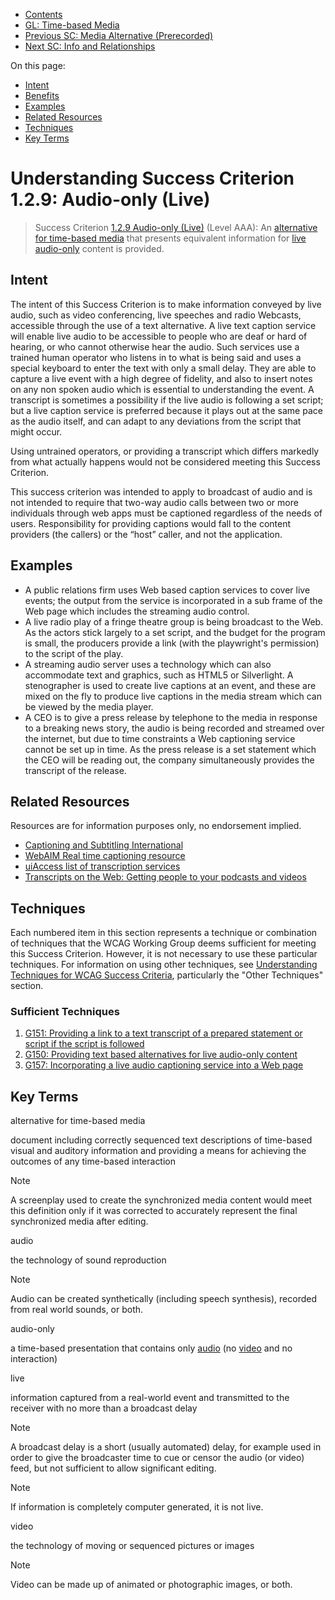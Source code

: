 -   [Contents](. "Table of Contents")
-   [GL: Time-based Media](time-based-media)
-   [Previous SC: Media Alternative (Prerecorded)](media-alternative-prerecorded)
-   [Next SC: Info and Relationships](info-and-relationships)

On this page:

-   [Intent](#intent)
-   [Benefits](#benefits)
-   [Examples](#examples)
-   [Related Resources](#resources)
-   [Techniques](#techniques)
-   [Key Terms](#key-terms)

Understanding Success Criterion 1.2.9: Audio-only (Live)
========================================================

> Success Criterion [1.2.9 Audio-only (Live)](https://www.w3.org/TR/WCAG21/#audio-only-live) (Level AAA): An [alternative for time-based media](#dfn-alternative-for-time-based-media) that presents equivalent information for [live](#dfn-live) [audio-only](#dfn-audio-only) content is provided.

Intent
------

The intent of this Success Criterion is to make information conveyed by live audio, such as video conferencing, live speeches and radio Webcasts, accessible through the use of a text alternative. A live text caption service will enable live audio to be accessible to people who are deaf or hard of hearing, or who cannot otherwise hear the audio. Such services use a trained human operator who listens in to what is being said and uses a special keyboard to enter the text with only a small delay. They are able to capture a live event with a high degree of fidelity, and also to insert notes on any non spoken audio which is essential to understanding the event. A transcript is sometimes a possibility if the live audio is following a set script; but a live caption service is preferred because it plays out at the same pace as the audio itself, and can adapt to any deviations from the script that might occur.

Using untrained operators, or providing a transcript which differs markedly from what actually happens would not be considered meeting this Success Criterion.

This success criterion was intended to apply to broadcast of audio and is not intended to require that two-way audio calls between two or more individuals through web apps must be captioned regardless of the needs of users. Responsibility for providing captions would fall to the content providers (the callers) or the “host” caller, and not the application.

Examples
--------

-   A public relations firm uses Web based caption services to cover live events; the output from the service is incorporated in a sub frame of the Web page which includes the streaming audio control.
-   A live radio play of a fringe theatre group is being broadcast to the Web. As the actors stick largely to a set script, and the budget for the program is small, the producers provide a link (with the playwright's permission) to the script of the play.
-   A streaming audio server uses a technology which can also accommodate text and graphics, such as HTML5 or Silverlight. A stenographer is used to create live captions at an event, and these are mixed on the fly to produce live captions in the media stream which can be viewed by the media player.
-   A CEO is to give a press release by telephone to the media in response to a breaking news story, the audio is being recorded and streamed over the internet, but due to time constraints a Web captioning service cannot be set up in time. As the press release is a set statement which the CEO will be reading out, the company simultaneously provides the transcript of the release.

Related Resources
-----------------

Resources are for information purposes only, no endorsement implied.

-   [Captioning and Subtitling International](http://www.captioningandsubtitling.com.au/work/internet/)
-   [WebAIM Real time captioning resource](http://webaim.org/techniques/captions/realtime)
-   [uiAccess list of transcription services](http://www.uiaccess.com/transcripts/transcript_services.html)
-   [Transcripts on the Web: Getting people to your podcasts and videos](http://www.uiaccess.com/transcripts/transcripts_on_the_web.html)

Techniques
----------

Each numbered item in this section represents a technique or combination of techniques that the WCAG Working Group deems sufficient for meeting this Success Criterion. However, it is not necessary to use these particular techniques. For information on using other techniques, see [Understanding Techniques for WCAG Success Criteria](understanding-techniques), particularly the "Other Techniques" section.

### Sufficient Techniques

1.  <a href="https://www.w3.org/WAI/WCAG21/Techniques/general/G151" class="general">G151: Providing a link to a text transcript of a prepared statement or script if the script is followed</a>
2.  <a href="https://www.w3.org/WAI/WCAG21/Techniques/general/G150" class="general">G150: Providing text based alternatives for live audio-only content</a>
3.  <a href="https://www.w3.org/WAI/WCAG21/Techniques/general/G157" class="general">G157: Incorporating a live audio captioning service into a Web page</a>

Key Terms
---------

alternative for time-based media

document including correctly sequenced text descriptions of time-based visual and auditory information and providing a means for achieving the outcomes of any time-based interaction

Note

A screenplay used to create the synchronized media content would meet this definition only if it was corrected to accurately represent the final synchronized media after editing.

audio

the technology of sound reproduction

Note

Audio can be created synthetically (including speech synthesis), recorded from real world sounds, or both.

audio-only

a time-based presentation that contains only [audio](#dfn-audio) (no [video](#dfn-video) and no interaction)

live

information captured from a real-world event and transmitted to the receiver with no more than a broadcast delay

Note

A broadcast delay is a short (usually automated) delay, for example used in order to give the broadcaster time to cue or censor the audio (or video) feed, but not sufficient to allow significant editing.

Note

If information is completely computer generated, it is not live.

video

the technology of moving or sequenced pictures or images

Note

Video can be made up of animated or photographic images, or both.
